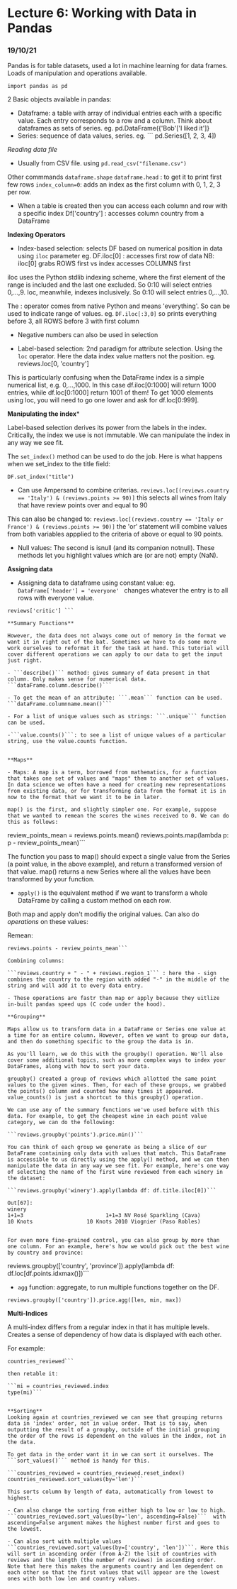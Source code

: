 # Lecture 6: Working with Data in Pandas
### 19/10/21

Pandas is for table datasets, used a lot in machine learning for data frames. Loads of manipulation and operations available.

```import pandas as pd```

2 Basic objects available in pandas:
- Dataframe: a table with array of individual entries each with a specific value. Each entry corresponds to a row and a column. Think about dataframes as sets of series.
eg. pd.DataFrame({'Bob'['I liked it']}
- Series: sequence of data values, series. eg. ``` pd.Series([1, 2, 3, 4])


*Reading data file*

- Usually from CSV file. using ```pd.read_csv("filename.csv")```

Other commmands
```dataframe.shape```
```dataframe.head``` : to get it to print first few rows
```index_column=0```: adds an index as the first column with 0, 1, 2, 3 per row.


- When a table is created then you can access each column and row with a specific index
Df['country'] : accesses column country from a DataFrame

**Indexing Operators**

- Index-based selection: selects DF based on numerical position in data using ```iloc``` parameter
eg. DF.iloc[0] : accesses first row of data
NB: iloc[0] grabs ROWS first vs index accesses COLUMNS first 


iloc uses the Python stdlib indexing scheme, where the first element of the range is included and the last one excluded. So 0:10 will select entries 0,...,9. loc, meanwhile, indexes inclusively. So 0:10 will select entries 0,...,10.

The : operator comes from native Python and means 'everything'. So can be used to indicate range of values.
eg. ```DF.iloc[:3,0]``` so prints everything before 3, all ROWS before 3 with first column

- Negative numbers can also be used in selection

- Label-based selection: 2nd paradigm for attribute selection. Using the ```loc``` operator. Here the data index value matters not the position.
eg. reviews.loc[0, 'country']

This is particularly confusing when the DataFrame index is a simple numerical list, e.g. 0,...,1000. In this case df.iloc[0:1000] will return 1000 entries, while df.loc[0:1000] return 1001 of them! To get 1000 elements using loc, you will need to go one lower and ask for df.loc[0:999].


**Manipulating the index***

Label-based selection derives its power from the labels in the index. Critically, the index we use is not immutable. We can manipulate the index in any way we see fit.

The ```set_index()``` method can be used to do the job. Here is what happens when we set_index to the title field:

```DF.set_index("title")```

- Can use Ampersand to combine criterias.
```reviews.loc[(reviews.country == 'Italy') & (reviews.points >= 90)]```
this selects all wines from Italy that have review points over and equal to 90

This can also be changed to: ```reviews.loc[(reviews.country == 'Italy or France') & (reviews.points >= 90)]``` 
the 'or' statement will combine values from both variables appplied to the criteria of above or equal to 90 points.

- Null values: The second is isnull (and its companion notnull). These methods let you highlight values which are (or are not) empty (NaN).

**Assigning data**
- Assigning data to dataframe using constant value: eg. ```DataFrame['header'] = 'everyone' ``` changes whatever the entry is to all rows with everyone value.

```reviews['critic'] = 'everyone'
reviews['critic'] ```

**Summary Functions**

However, the data does not always come out of memory in the format we want it in right out of the bat. Sometimes we have to do some more work ourselves to reformat it for the task at hand. This tutorial will cover different operations we can apply to our data to get the input just right.

- ```describe()``` method: gives summary of data present in that column. Only makes sense for numerical data.
```dataFrame.column.describe()```

- To get the mean of an attribute: ```.mean``` function can be used. 
```dataFrame.columnname.mean()```

- For a list of unique values such as strings: ```.unique``` function can be used.

-```value.counts()```: to see a list of unique values of a particular string, use the value.counts function.


**Maps**

- Maps: A map is a term, borrowed from mathematics, for a function that takes one set of values and "maps" them to another set of values. 
In data science we often have a need for creating new representations from existing data, or for transforming data from the format it is in now to the format that we want it to be in later.

map() is the first, and slightly simpler one. For example, suppose that we wanted to remean the scores the wines received to 0. We can do this as follows:

```
review_points_mean = reviews.points.mean()
reviews.points.map(lambda p: p - review_points_mean)```

The function you pass to map() should expect a single value from the Series (a point value, in the above example), and return a transformed version of that value. map() returns a new Series where all the values have been transformed by your function.

- ```apply()``` is the equivalent method if we want to transform a whole DataFrame by calling a custom method on each row.

Both map and apply don't modifiy the original values. Can also do *operations* on these values: 

Remean:
```review_points_mean = reviews.points.mean()
reviews.points - review_points_mean```

Combining columns:

```reviews.country + " - " + reviews.region_1``` : here the - sign combines the country to the region with added "-" in the middle of the string and will add it to every data entry.

- These operations are fastr than map or apply because they uitlize in-built pandas speed ups (C code under the hood).

**Grouping**

Maps allow us to transform data in a DataFrame or Series one value at a time for an entire column. However, often we want to group our data, and then do something specific to the group the data is in.

As you'll learn, we do this with the groupby() operation. We'll also cover some additional topics, such as more complex ways to index your DataFrames, along with how to sort your data.

groupby() created a group of reviews which allotted the same point values to the given wines. Then, for each of these groups, we grabbed the points() column and counted how many times it appeared. value_counts() is just a shortcut to this groupby() operation.

We can use any of the summary functions we've used before with this data. For example, to get the cheapest wine in each point value category, we can do the following:

```reviews.groupby('points').price.min()```

You can think of each group we generate as being a slice of our DataFrame containing only data with values that match. This DataFrame is accessible to us directly using the apply() method, and we can then manipulate the data in any way we see fit. For example, here's one way of selecting the name of the first wine reviewed from each winery in the dataset:

```reviews.groupby('winery').apply(lambda df: df.title.iloc[0])```

Out[67]:
winery
1+1=3                          1+1=3 NV Rosé Sparkling (Cava)
10 Knots                 10 Knots 2010 Viognier (Paso Robles)


For even more fine-grained control, you can also group by more than one column. For an example, here's how we would pick out the best wine by country and province:

```
reviews.groupby(['country', 'province']).apply(lambda df: df.loc[df.points.idxmax()])```

- ```agg``` function: aggregate, to run multiple functions together on the DF.

```reviews.groupby(['country']).price.agg([len, min, max])```

**Multi-Indices**

A multi-index differs from a regular index in that it has multiple levels. Creates a sense of dependency of how data is displayed with each other.

For example:
```countries_reviewed = reviews.groupby(['country', 'province']).description.agg([len])
countries_reviewed```

then retable it:

```mi = countries_reviewed.index
type(mi)```


**Sorting**
Looking again at countries_reviewed we can see that grouping returns data in 'index' order, not in value order. That is to say, when outputting the result of a groupby, outside of the initial grouping the order of the rows is dependent on the values in the index, not in the data.

To get data in the order want it in we can sort it ourselves. The ```sort_values()``` method is handy for this.

```countries_reviewed = countries_reviewed.reset_index()
countries_reviewed.sort_values(by='len')```

This sorts column by length of data, automatically from lowest to highest.

- Can also change the sorting from either high to low or low to high.
```countries_reviewed.sort_values(by='len', ascending=False)```  with ascending=False argument makes the highest number first and goes to the lowest.

- Can also sort with multiple values 
```countries_reviewed.sort_values(by=['country', 'len'])```. Here this will sort in ascending order (from A-Z) the lsit of countries with reviews and the length (the number of reviews) in ascending order.
Note that here this makes the arguments country and len dependent on each other so that the first values that will appear are the lowest ones with both low len and country values.












































